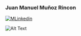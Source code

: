 ### Juan Manuel Muñoz Rincon
[![M](https://cdn.icon-icons.com/icons2/1753/PNG/32/iconfinder-social-media-applications-14linkedin-4102586_113786.png)](https://www.linkedin.com/in/kadzahk/?locale=en_US)<a href="https://twitter.com/kadzahk">Linkedin</a> 

 ![Alt Text](https://mir-s3-cdn-cf.behance.net/project_modules/max_1200/4ff07986208593.5d9a654e92f36.gif)
